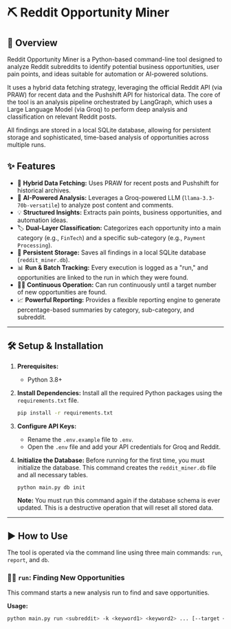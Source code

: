 # ⛏️ Reddit Opportunity Miner

## 📄 Overview

Reddit Opportunity Miner is a Python-based command-line tool designed to analyze Reddit subreddits to identify potential business opportunities, user pain points, and ideas suitable for automation or AI-powered solutions.

It uses a hybrid data fetching strategy, leveraging the official Reddit API (via PRAW) for recent data and the Pushshift API for historical data. The core of the tool is an analysis pipeline orchestrated by LangGraph, which uses a Large Language Model (via Groq) to perform deep analysis and classification on relevant Reddit posts.

All findings are stored in a local SQLite database, allowing for persistent storage and sophisticated, time-based analysis of opportunities across multiple runs.

## ✨ Features

-   🔄 **Hybrid Data Fetching:** Uses PRAW for recent posts and Pushshift for historical archives.
-   🤖 **AI-Powered Analysis:** Leverages a Groq-powered LLM (`llama-3.3-70b-versatile`) to analyze post content and comments.
-   💡 **Structured Insights:** Extracts pain points, business opportunities, and automation ideas.
-   🏷️ **Dual-Layer Classification:** Categorizes each opportunity into a main category (e.g., `FinTech`) and a specific sub-category (e.g., `Payment Processing`).
-   💾 **Persistent Storage:** Saves all findings in a local SQLite database (`reddit_miner.db`).
-   📊 **Run & Batch Tracking:** Every execution is logged as a "run," and opportunities are linked to the run in which they were found.
-   🏃‍♂️ **Continuous Operation:** Can run continuously until a target number of new opportunities are found.
-   📈 **Powerful Reporting:** Provides a flexible reporting engine to generate percentage-based summaries by category, sub-category, and subreddit.

---

## 🛠️ Setup & Installation

1.  **Prerequisites:**
    -   Python 3.8+

2.  **Install Dependencies:**
    Install all the required Python packages using the `requirements.txt` file.
    ```bash
    pip install -r requirements.txt
    ```

3.  **Configure API Keys:**
    -   Rename the `.env.example` file to `.env`.
    -   Open the `.env` file and add your API credentials for Groq and Reddit.

4.  **Initialize the Database:**
    Before running for the first time, you must initialize the database. This command creates the `reddit_miner.db` file and all necessary tables.
    ```bash
    python main.py db init
    ```
    **Note:** You must run this command again if the database schema is ever updated. This is a destructive operation that will reset all stored data.

---

## ▶️ How to Use

The tool is operated via the command line using three main commands: `run`, `report`, and `db`.

### 🏃‍♀️ `run`: Finding New Opportunities

This command starts a new analysis run to find and save opportunities.

**Usage:**
```bash
python main.py run <subreddit> -k <keyword1> <keyword2> ... [--target <number>]
